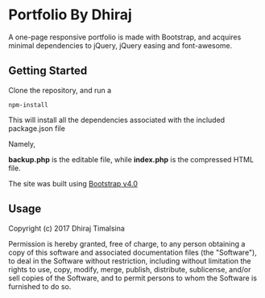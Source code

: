 # Portfolio By Dhiraj

A one-page responsive portfolio is made with Bootstrap, and acquires minimal dependencies to jQuery, jQuery easing and font-awesome. 

## Getting Started

Clone the repository, and run a 

```
npm-install

```

This will install all the dependencies associated with the included package.json file 

Namely, 

**backup.php** is the editable file, while **index.php** is the compressed HTML file.

The site was built using [Bootstrap v4.0](https://getbootstrap.com/)

## Usage


Copyright (c) 2017 Dhiraj Timalsina

Permission is hereby granted, free of charge, to any person
obtaining a copy of this software and associated documentation
files (the "Software"), to deal in the Software without
restriction, including without limitation the rights to use,
copy, modify, merge, publish, distribute, sublicense, and/or sell
copies of the Software, and to permit persons to whom the
Software is furnished to do so.